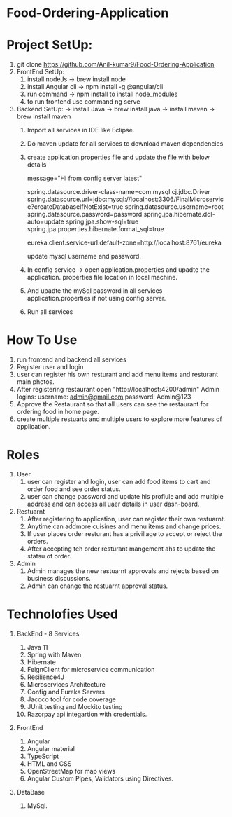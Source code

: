 # Food-Ordering-Application

# Project SetUp:
  
  1. git clone https://github.com/Anil-kumar9/Food-Ordering-Application
  2. FrontEnd SetUp:
     1. install nodeJs -> brew install node 
     2. install Angular cli -> npm install -g @angular/cli
     3. run command -> npm install to install node_modules
     4. to run frontend use command ng serve
  3. Backend SetUp:
     -> install Java -> brew install java
     -> install maven -> brew install maven
     1. Import all services in IDE like Eclipse.
     2. Do maven update for all services to download maven dependencies
     3. create application.properties file and update the file with below details

        message="Hi from config server latest"

        spring.datasource.driver-class-name=com.mysql.cj.jdbc.Driver
        spring.datasource.url=jdbc:mysql://localhost:3306/FinalMicroservice?createDatabaseIfNotExist=true
        spring.datasource.username=root
        spring.datasource.password=password
        spring.jpa.hibernate.ddl-auto=update
        spring.jpa.show-sql=true
        spring.jpa.properties.hibernate.format_sql=true

        eureka.client.service-url.default-zone=http://localhost:8761/eureka

        update mysql username and password.
        
     3. In config service -> open application.properties and upadte the application.  properties file location in local machine.
     4. And upadte the mySql password in all services application.properties if not using config server.
     5. Run all services 

# How To Use
  1. run frontend and backend all services
  2. Register user and login
  3. user can register his own resturant and add menu items and resturant main photos.
  4. After registering restaurant open "http://localhost:4200/admin"
     Admin logins:
     username: admin@gmail.com
     password: Admin@123
  5. Approve the Restaurant so that all users can see the restaurant for ordering food in home page.
  6. create multiple restuarts and multiple users to explore more features of application.

# Roles
  1. User
     1. user can register and login, user can add food items to cart and order food and see order status. 
     2. user can change password and update his profiule and add multiple address and can access all uaer details in user dash-board.
  2. Restuarnt
     1. After registering to application, user can register their own restuarnt.
     2. Anytime can addmore cuisines and menu items and change prices.
     3. If user places order resturant has a privillage to accept or reject the orders.
     4. After accepting teh order resturant mangement ahs to update the statsu of order.
  3. Admin
     1. Admin manages the new restuarnt approvals and rejects based on business discussions.
     2. Admin can change the restuarnt approval status.

# Technolofies Used
  1. BackEnd - 8 Services
     1. Java 11
     2. Spring with Maven
     3. Hibernate 
     4. FeignClient for microservice communication
     5. Resilience4J
     6. Microservices Architecture
     7. Config and Eureka Servers
     8. Jacoco tool for code coverage
     9. JUnit testing and Mockito testing
     10. Razorpay api integartion with credentials.

  2. FrontEnd
     1. Angular
     2. Angular material
     3. TypeScript
     4. HTML and CSS
     5. OpenStreetMap for map views
     6. Angular Custom Pipes, Validators using   Directives.
  
  3. DataBase
     1. MySql.
  

